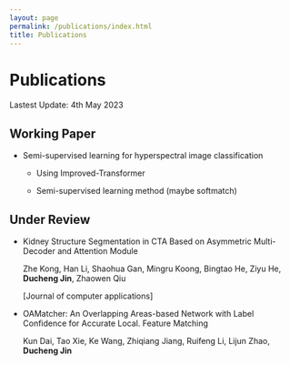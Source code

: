 ```yaml
---
layout: page
permalink: /publications/index.html
title: Publications
---
```


# Publications

Lastest Update: 4th May 2023

## Working Paper

- Semi-supervised learning for hyperspectral image classification

  - Using Improved-Transformer

    

  - Semi-supervised learning method (maybe softmatch)

## Under Review

- Kidney Structure Segmentation in CTA Based on Asymmetric Multi-Decoder and Attention Module

  Zhe Kong, Han Li, Shaohua Gan, Mingru Koong, Bingtao He, Ziyu He, **Ducheng Jin**, Zhaowen Qiu

  [Journal of computer applications]

- OAMatcher: An Overlapping Areas-based Network with Label Confidence for Accurate Local. Feature Matching

  Kun Dai, Tao Xie, Ke Wang, Zhiqiang Jiang, Ruifeng Li, Lijun Zhao, **Ducheng Jin**

